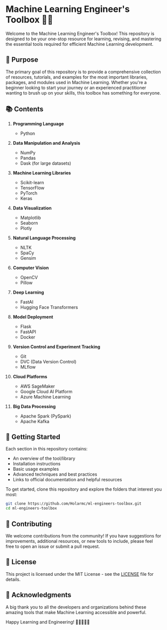 # Machine Learning Engineer's Toolbox 🧰🤖

Welcome to the Machine Learning Engineer's Toolbox! This repository is designed to be your one-stop resource for learning, revising, and mastering the essential tools required for efficient Machine Learning development.

## 🎯 Purpose

The primary goal of this repository is to provide a comprehensive collection of resources, tutorials, and examples for the most important libraries, packages, and modules used in Machine Learning. Whether you're a beginner looking to start your journey or an experienced practitioner wanting to brush up on your skills, this toolbox has something for everyone.

## 📚 Contents

1. **Programming Language**
   - Python
     
2. **Data Manipulation and Analysis**
   - NumPy
   - Pandas
   - Dask (for large datasets)

2. **Machine Learning Libraries**
   - Scikit-learn
   - TensorFlow
   - PyTorch
   - Keras

3. **Data Visualization**
   - Matplotlib
   - Seaborn
   - Plotly

4. **Natural Language Processing**
   - NLTK
   - SpaCy
   - Gensim

5. **Computer Vision**
   - OpenCV
   - Pillow

6. **Deep Learning**
   - FastAI
   - Hugging Face Transformers

7. **Model Deployment**
   - Flask
   - FastAPI
   - Docker

8. **Version Control and Experiment Tracking**
   - Git
   - DVC (Data Version Control)
   - MLflow

9. **Cloud Platforms**
   - AWS SageMaker
   - Google Cloud AI Platform
   - Azure Machine Learning

10. **Big Data Processing**
    - Apache Spark (PySpark)
    - Apache Kafka

## 🚀 Getting Started

Each section in this repository contains:
- An overview of the tool/library
- Installation instructions
- Basic usage examples
- Advanced techniques and best practices
- Links to official documentation and helpful resources

To get started, clone this repository and explore the folders that interest you most:

```bash
git clone https://github.com/Holarmc/ml-engineers-toolbox.git
cd ml-engineers-toolbox
```

## 🤝 Contributing

We welcome contributions from the community! If you have suggestions for improvements, additional resources, or new tools to include, please feel free to open an issue or submit a pull request.

## 📜 License

This project is licensed under the MIT License - see the [LICENSE](LICENSE) file for details.

## 🙏 Acknowledgments

A big thank you to all the developers and organizations behind these amazing tools that make Machine Learning accessible and powerful.

Happy Learning and Engineering! 🎉👨‍💻👩‍💻

